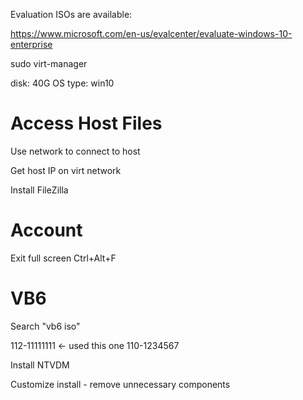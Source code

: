 Evaluation ISOs are available:

https://www.microsoft.com/en-us/evalcenter/evaluate-windows-10-enterprise

sudo virt-manager

disk: 40G
OS type: win10

# Access Host Files

Use network to connect to host

Get host IP on virt network

Install FileZilla

# Account

Exit full screen Ctrl+Alt+F

# VB6

Search "vb6 iso"

112-11111111 <- used this one
110-1234567

Install NTVDM

Customize install - remove unnecessary components
